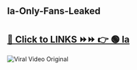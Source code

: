 
 ## Ia-Only-Fans-Leaked

# <h2><a href="https://clipsfans.com/Ia&ref=git">🔗 Click to LINKS ⏩⏩ 👉 🟢 Ia </a></h2>

<a href="https://clipsfans.com/Ia&ref=git" rel="nofollow" data-target="animated-image.originalLink"><img src="https://i.ibb.co.com/xMMVF88/686577567.gif" alt="Viral Video Original" style="max-width: 100%; display: inline-block;" data-target="animated-image.originalImage"></a>
